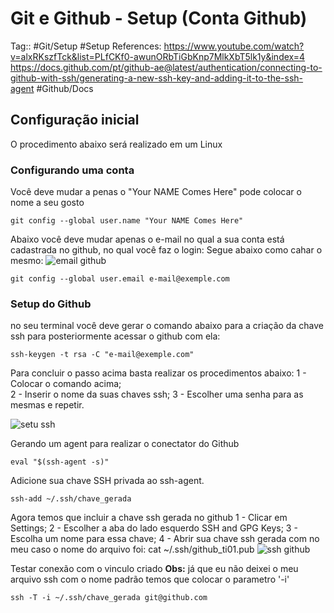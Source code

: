 # Git e Github - Setup (Conta Github)

Tag:: #Git/Setup #Setup
References: https://www.youtube.com/watch?v=alxRKszfTck&list=PLfCKf0-awunORbTiGbKnp7MlkXbT5lk1y&index=4 
https://docs.github.com/pt/github-ae@latest/authentication/connecting-to-github-with-ssh/generating-a-new-ssh-key-and-adding-it-to-the-ssh-agent #Github/Docs

## Configuração inicial

O procedimento abaixo será realizado em um Linux

### Configurando uma conta


Você deve mudar a penas o "Your NAME Comes Here" pode colocar o nome a seu gosto
```
git config --global user.name "Your NAME Comes Here"
```

Abaixo você deve mudar apenas o e-mail no qual a sua conta está cadastrada no github, no qual você faz o login:
Segue abaixo como cahar o mesmo:
![email github](https://github.com/Sanderti01/Learn-git/assets/95760702/678c615c-9d32-4f82-9378-723f9b1782e3)

```
git config --global user.email e-mail@exemple.com
```


### Setup do Github

no seu terminal você deve gerar o comando abaixo para a criação da chave ssh para posteriormente acessar o github com ela:
```
ssh-keygen -t rsa -C "e-mail@exemple.com"
```

Para concluir o passo acima basta realizar os procedimentos abaixo:
 1 - Colocar o comando acima;  
 2 -  Inserir o nome da suas chaves ssh;
 3 - Escolher uma senha para as mesmas e repetir. 

![setu ssh](https://github.com/Sanderti01/Learn-git/assets/95760702/056b0dfb-6595-4dc4-a0dc-6c118c61d4a6)


Gerando um agent para realizar o conectator do Github
```
eval "$(ssh-agent -s)"
```

Adicione sua chave SSH privada ao ssh-agent.
```
ssh-add ~/.ssh/chave_gerada
```

Agora temos que incluir a chave ssh gerada no github
	1 - Clicar em Settings;
	2 - Escolher a aba do lado esquerdo SSH and GPG Keys;
	3 - Escolha um nome para essa chave;
	4 - Abrir sua chave ssh gerada com no meu caso o nome do arquivo foi:  cat ~/.ssh/github_ti01.pub
	![ssh github](https://github.com/Sanderti01/Learn-git/assets/95760702/9d2d2358-4d2a-465b-9fad-6e1b60684101)



Testar conexão com o vinculo criado
**Obs:** já que eu não deixei o meu arquivo ssh com o nome padrão temos que colocar o parametro '-i' 
```
ssh -T -i ~/.ssh/chave_gerada git@github.com
```


